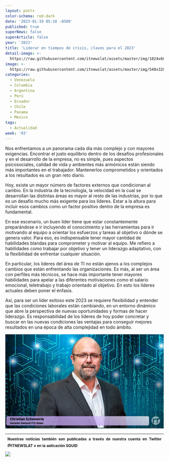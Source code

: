 ```yaml
---
layout: posts
color-schema: red-dark
date: '2023-01-19 05:18 -0500'
published: true
superNews: false
superArticle: false
year: '2023'
title: 'Liderar en tiempos de crisis, claves para el 2023'
detail-image: >-
  https://raw.githubusercontent.com/itnewslat/assets/master/img/1024x680/Christian-Echeverria-g.jpg
image: >-
  https://raw.githubusercontent.com/itnewslat/assets/master/img/540x320/Christian-Echeverria-p.jpg
categories:
  - Venezuela
  - Colombia
  - Argentina
  - Perú
  - Ecuador
  - Chile
  - Panama
  - Mexico
tags:
  - Actualidad
week: '03'
---
```

Nos enfrentamos a un panorama cada día más complejo y con mayores exigencias. Encontrar el justo equilibrio dentro de los desafíos profesionales y en el desarrollo de la empresa, no es simple, pues aspectos psicosociales, calidad de vida y ambientes más armónicos están siendo más importantes en el trabajador. Mantenerlos comprometidos y orientados a los resultados es un gran reto diario. 

Hoy, existe un mayor número de factores externos que condicionan al cambio. En la industria de la tecnología, la velocidad en la cual se desarrollan las distintas áreas es mayor al resto de las industrias, por lo que es un desafío mucho más exigente para los líderes. Estar a la altura para incluir esos cambios como un factor positivo dentro de la empresa es fundamental.

En ese escenario, un buen líder tiene que estar constantemente preparándose e ir incluyendo el conocimiento y las herramientas para ir motivando al equipo a orientar los esfuerzos y tareas al objetivo o dónde se genera valor. Para eso, es indispensable tener mayor cantidad de habilidades blandas para comprometer y motivar al equipo. Me refiero a habilidades como trabajar por objetivo y tener un liderazgo adaptativo, con la flexibilidad de enfrentar cualquier situación.

En particular, los lideres del área de TI no están ajenos a los complejos cambios que están enfrentando las organizaciones. Es más, al ser un área con perfiles más técnicos, se hace más importante tener mayores habilidades para apelar a las diferentes motivaciones como el salario emocional, teletrabajo y trabajo orientado al objetivo. En esto los líderes actuales deben poner el énfasis.

Así, para ser un líder exitoso este 2023 se requiere flexibilidad y entender que las condiciones laborales están cambiando, en un entorno dinámico que abre la perspectiva de nuevas oportunidades y formas de hacer liderazgo.  Es responsabilidad de los líderes de hoy poder concretar y buscar en las nuevas condiciones las ventajas para conseguir mejores resultados en una época de alta complejidad en todo ámbito.

![](https://raw.githubusercontent.com/itnewslat/assets/master/img/540x320/Christian-Echeverria-p.jpg)

<table style="height: 42px;" width="569">
<tbody>
<tr>
<td style="text-align: justify;"><sub><strong>Nuestras noticias también son publicadas a través de nuestra cuenta en Twitter <a href="https://twitter.com/itnewslat?lang=es">@ITNEWSLAT</a> y en la aplicación <a href="https://squidapp.co/en/">SQUID</a></strong></sub></td>
</tr>
</tbody>
</table>

<img src="https://tracker.metricool.com/c3po.jpg?hash=56f88a41e39ab42c063cc51676587a04"/>